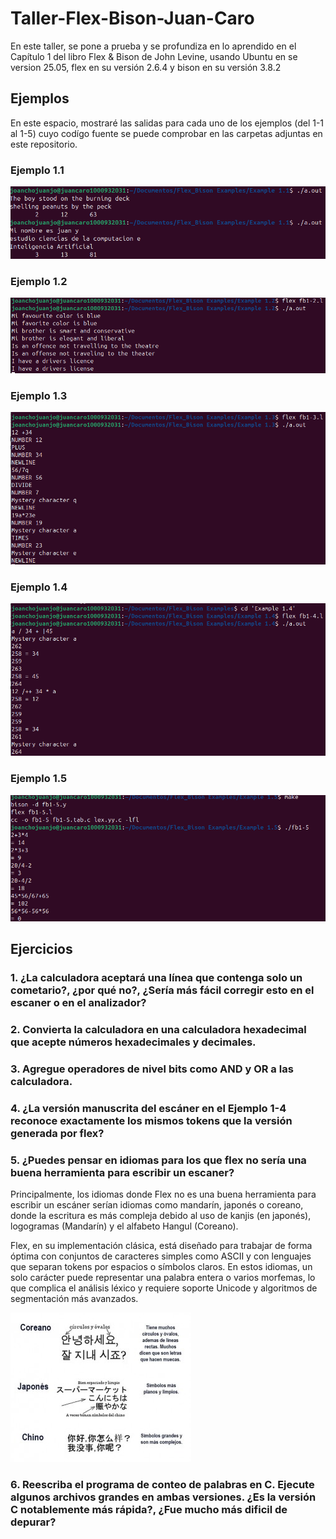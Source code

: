 # Taller-Flex-Bison-Juan-Caro

En este taller, se pone a prueba y se profundiza en lo aprendido en el Capítulo 1 del libro Flex & Bison de John Levine, usando Ubuntu en se version 25.05, flex en su versión 2.6.4 y bison en su versión 3.8.2

## Ejemplos

En este espacio, mostraré las salidas para cada uno de los ejemplos (del 1-1 al 1-5) cuyo codígo fuente se puede comprobar en las carpetas adjuntas en este repositorio.

### Ejemplo 1.1

![Salida Ejemplo 1.1](ejemplos/Ejemplo%201/Salida%20Ejemplo%201.png)

### Ejemplo 1.2

![Salida Ejemplo 1.2](ejemplos/Ejemplo%202/Salida%20Ejemplo%202.png)

### Ejemplo 1.3

![Salida Ejemplo 1.3](ejemplos/Ejemplo%203/Salida%20Ejemplo%203.png)

### Ejemplo 1.4

![Salida Ejemplo 1.4](ejemplos/Ejemplo%204/Salida%20Ejemplo%204.png)

### Ejemplo 1.5

![Salida Ejemplo 1.5](ejemplos/Ejemplo%205/Salida%20Ejemplo%205.png)

## Ejercicios

### 1. ¿La calculadora aceptará una línea que contenga solo un cometario?, ¿por qué no?, ¿Sería más fácil corregir esto en el escaner o en el analizador?

### 2. Convierta la calculadora en una calculadora hexadecimal que acepte números hexadecimales y decimales.

### 3. Agregue operadores de nivel bits como AND y OR a las calculadora.

### 4. ¿La versión manuscrita del escáner en el Ejemplo 1-4 reconoce exactamente los mismos tokens que la versión generada por flex?

### 5. ¿Puedes pensar en idiomas para los que flex no sería una buena herramienta para escribir un escaner? 

Principalmente, los idiomas donde Flex no es una buena herramienta para escribir un escáner serían idiomas como mandarín, japonés o coreano, donde la escritura es más compleja debido al uso de kanjis (en japonés), logogramas (Mandarín) y el alfabeto Hangul (Coreano).

Flex, en su implementación clásica, está diseñado para trabajar de forma óptima con conjuntos de caracteres simples como ASCII y con lenguajes que separan tokens por espacios o símbolos claros. En estos idiomas, un solo carácter puede representar una palabra entera o varios morfemas, lo que complica el análisis léxico y requiere soporte Unicode y algoritmos de segmentación más avanzados.

![Coreano-Japones-Mandarin](ejercicios/Ejercicio%201/Coreano-Japones-Mandarin.png)

### 6. Reescriba el programa de conteo de palabras en C. Ejecute algunos archivos grandes en ambas versiones. ¿Es la versión C notablemente más rápida?, ¿Fue mucho más dificil de depurar?

